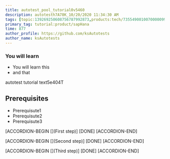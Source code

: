 ```yaml
---
title: autotest_pool_tutorial0v5460
description: autotesth7A78K_10/20/2020 11:34:30 AM
tags: [topic:139269250608756787992873,products:tech/73554900100700000996,tutorial:experience/advanced]
primary_tag: tutorial:product/sapHana
time: 877
author_profile: https://github.com/ksAutotests
author_name: ksAutotests
---
```

### You will learn
- You will learn this
- and that

autotest tutorial text5e404T

## Prerequisites
- Prerequisute1
- Prerequisute2
- Prerequisute3

[ACCORDION-BEGIN [](First step)]
[DONE]
[ACCORDION-END]

[ACCORDION-BEGIN [](Second step)]
[DONE]
[ACCORDION-END]

[ACCORDION-BEGIN [](Third step)]
[DONE]
[ACCORDION-END]

